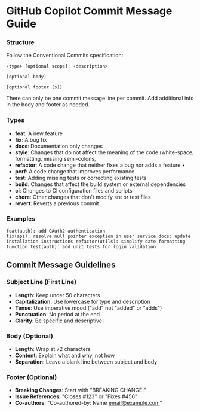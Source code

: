 # GitHub Copilot Commit Message Guide

### Structure

Follow the Conventional Commits specification: 

```
‹type> [optional scope]: ‹description>

[optional body]

[optional footer (s)]
```

There can only be one commit message line per commit.
Add additional info in the body and footer as needed.

### Types

- **feat**: A new feature 
- **fix**: A bug fix 
- **docs**: Documentation only changes 
- **style**: Changes that do not affect the meaning of the code (white-space, formatting, missing semi-colons, 
- **refactor**: A code change that neither fixes a bug nor adds a feature • 
- **perf**: A code change that improves performance
- **test**: Adding missing tests or correcting existing tests 
- **build**: Changes that affect the build system or external dependencies 
- **ci**: Changes to CI configuration files and scripts 
- **chore**: Other changes that don't modify sre or test files 
- **revert**: Reverts a previous commit

### Examples

```
feat(auth): add OAuth2 authentication 
fix(api): resolve null pointer exception in user service docs: update installation instructions refactor(utils): simplify date formatting function test(auth): add unit tests for login validation
```

## Commit Message Guidelines

### Subject Line (First Line)

- **Length**: Keep under 50 characters 
- **Capitalization**: Use lowercase for type and description 
- **Tense**: Use imperative mood ("add" not "added" or "adds") 
- **Punctuation**: No period at the end 
- **Clarity**: Be specific and descriptive I

### Body (Optional)

- **Length**: Wrap at 72 characters 
- **Content**: Explain what and why, not how 
- **Separation**: Leave a blank line between subject and body

### Footer (Optional)

- **Breaking Changes**: Start with "BREAKING CHANGE:" 
- **Issue References**: "Closes #123" or "Fixes #456" 
- **Co-authors**: "Co-authored-by: Name <email@example.com>"